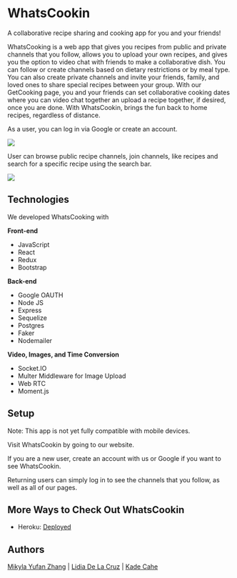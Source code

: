 # WhatsCookin

A collaborative recipe sharing and cooking app for you and your friends!

WhatsCooking is a web app that gives you recipes from public and private channels that you follow, allows you to upload your own recipes, and gives you the option to video chat with friends to make a collaborative dish. You can follow or create channels based on dietary restrictions or by meal type. You can also create private channels and invite your friends, family, and loved ones to share special recipes between your group. With our GetCooking page, you and your friends can set collaborative cooking dates where you can video chat together an upload a recipe together, if desired, once you are done. With WhatsCookin, brings the fun back to home recipes, regardless of distance.

As a user, you can log in via Google or create an account.

<img src="https://media.giphy.com/media/FCEINuCzmAo1zoJTvZ/giphy.gif" />

User can browse public recipe channels, join channels, like recipes and search for a specific recipe using the search bar.

<img src="https://media.giphy.com/media/9kXdCZSyBtDMNyWqXs/giphy.gif" />

## Technologies

We developed WhatsCooking with

**Front-end**
* JavaScript
* React
* Redux
* Bootstrap

**Back-end**
* Google OAUTH
* Node JS
* Express
* Sequelize
* Postgres
* Faker
* Nodemailer

**Video, Images, and Time Conversion**
* Socket.IO
* Multer Middleware for Image Upload
* Web RTC
* Moment.js 



## Setup

Note: This app is not yet fully compatible with mobile devices.

Visit WhatsCookin by going to our website.

If you are a new user, create an account with us or Google if you want to see WhatsCookin.

Returning users can simply log in to see the channels that you follow, as well as all of our pages.

## More Ways to Check Out WhatsCookin
* Heroku: [Deployed](https://whatscookinapp.herokuapp.com/)

## Authors

[Mikyla Yufan Zhang](https://www.linkedin.com/in/mikyla-yufan-zhang-811047139/) | [Lidia De La Cruz](https://www.linkedin.com/in/lidia-de-la-cruz/) | [Kade Cahe](https://www.linkedin.com/in/kadecahe/)
